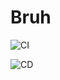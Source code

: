 # Bruh

[ci]: https://github.com/olegdayo/bruh/actions/workflows/ci.yaml/badge.svg

[cd]: https://github.com/olegdayo/bruh/actions/workflows/cd.yaml/badge.svg

![CI][ci]

![CD][cd]
